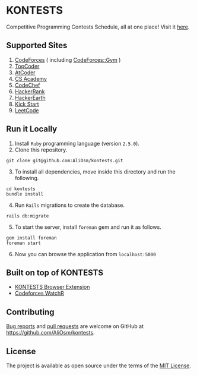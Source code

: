 # KONTESTS
Competitive Programming Contests Schedule, all at one place! Visit it [here](https://kontests.net).

## Supported Sites

1.  [CodeForces](https://codeforces.com) ( including [CodeForces::Gym](https://codeforces.com/gyms) )
2.  [TopCoder](https://topcoder.com)
3.  [AtCoder](https://atcoder.jp)
4.  [CS Academy](https://csacademy.com)
5.  [CodeChef](https://codechef.com)
6.  [HackerRank](https://hackerrank.com)
7.  [HackerEarth](https://www.hackerearth.com)
8.  [Kick Start](https://codingcompetitions.withgoogle.com/kickstart)
9.  [LeetCode](https://leetcode.com)

## Run it Locally

1. Install `Ruby` programming language (version `2.5.0`).
2. Clone this repository.
```
git clone git@github.com:AliOsm/kontests.git
```
3. To install all dependencies, move inside this directory and run the following.
```
cd kontests
bundle install
```
4. Run `Rails` migrations to create the database.
```
rails db:migrate
```
5. To start the server, install `foreman` gem and run it as follows.
```
gem install foreman
foreman start
```
6. Now you can browse the application from `localhost:5000`

## Built on top of KONTESTS
- [KONTESTS Browser Extension](https://github.com/AliOsm/kontests-browser-extension)
- [Codeforces WatchR](https://github.com/xorum-io/codeforces_watcher)

## Contributing
[Bug reports](https://github.com/AliOsm/kontests/issues) and [pull requests](https://github.com/AliOsm/kontests/pulls) are welcome on GitHub at https://github.com/AliOsm/kontests.

## License
The project is available as open source under the terms of the [MIT License](https://opensource.org/licenses/MIT).
